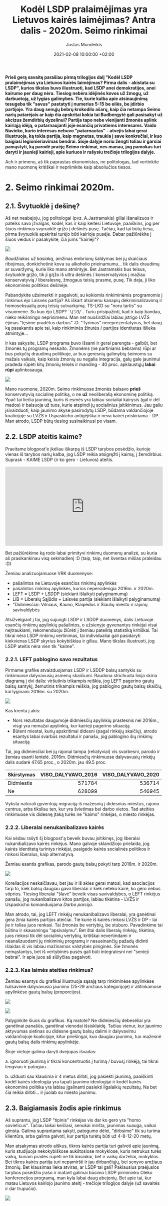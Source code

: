 ﻿---
title: "Kodėl LSDP pralaimėjimas yra Lietuvos kairės laimėjimas? Antra dalis - 2020m. Seimo rinkimai"
date: 2021-02-08 10:00:00 +02:00
author: Justas Mundeikis
layout: post
comments: true
citation: true
image:  /assets/2021/02/08/ban.jpeg
thumbnail: /assets/2021/02/08/thumb.ban.jpeg
categories:
  - Politika
tags:
  - LSDP
  - Kairioji politika

---

**Prieš gerą savaitę parašiau pirmą trilogijos dalį "Kodėl LSDP pralaimėjimas yra Lietuvos kairės laimėjimas? Pirma dalis - akistata su LSDP", kurios tikslas buvo iliustruoti, kad LSDP anei demokratijos, anei kairumo per daug nėra. Tiesiog nebėra idėjinės kovos už žmogų, už darbuotoją, už lygias galimybes. Tie, kurie kalba apie atsinaujinimą tesugeba tik "savus" pastatyti į numerius 5-15 be eilės, be įdirbio partijoje. Yra daug senųjų bebrų krokodilo ašarų, kaip čia netampa Seimo narių patarėjais ar kaip čia apskritai kokia tai Budbergytė gali pasisakyt už akcizus žemdirbių dyzelinui? Partija tapo nebe vienijanti žmonės aplink kairiąją idėją, o patarnaujanti joje esančių privatiems interesams. Vaido Navicko, kurio interesas nebuvo "patarnautas" - atvejis labai gerai iliustruoja, ką tokia partija, kaip magnetas, traukia į save konkrečiai, ir kuo baigiasi legionieriavimas bendrai. Šioje dalyje noriu žengti toliau ir garsiai pamąstyti, ką parodė praėję Seimo rinkimai, nes manau, jog pamokas turi daryti ir jaunieji kairieji, apie kuriuos ir rašysiu trečioje trilogijos dalyje.**<!--more-->

Ach ir primenu, aš tik paprastas ekonomistas, ne politologas, tad vertinkite mano nuomonę kritiškai ir nepriimkite kaip absoliučios tiesos.

# 2. Seimo rinkimai 2020m.

## 2.1. Švytuoklė į dešinę?

Aš net neabejoju, jog politologai (pvz. A.Jastramskis) giliai išanalizuos ir pateiks savo įžvalgas, kodėl, kas ir kaip keitėsi Lietuvoje, paaiškins, jog per šiuos rinkimus svyruoklė grįžo į dešinės pusę. Tačiau, kad tai būtų tiesa, pirma švytuoklė apskritai turėjo būti kairioje pusėje. Dabar pažiūrėkite į šiuos veidus ir pasakykite, čia jums "kairieji"?

![](/assets/2021/02/08/trio.jpeg)

*Baudžiakas už kasiaką*, amžinas embrionų šaldymas bei jų skaičiaus ribojimas, donkichotinė kova su alkoholio prieinamumu... tik dalis draudimų ar suvaržymų, kurie liko mano atmintyje. Bet Jastramskis bus teisus, švytuoklė grįžo, tik ji grįžo iš ultra dešinės / konservatyvios į mažiau konservatyvią / liberalesnę, žmogaus teisių prasme, pusę. Tik deja, ji liko ekonominės politikos dešinėje.

Pabandykite užsimerkti ir pagalvoti, su kokiomis rinkiminėmis programomis į rinkimus ėjo Laisvės partija? Aš iškart atsimenu kanapių dekriminalizavimą ir homoseksualių porų teisių sutvarkymą. TS-LKD su "noru tartis" su visuomene. Su kuo ėjo LSDP? ¯\\_(ツ)_/¯. Turiu prisipažinti, kad ir kaip bandau, nieko reikšmingo neprisimenu. Man net nuoširdžiai labiau įstrigo LVŽS ėjimas "tęsime pradėtus darbus" :D. "Tyrimas" nereprezentatyvus, bet daug ką pasakantis apie tai, kaip rinkiminės žinutės / partijos identitetas išlieka atmintyje...


Ir kas sakysite, LSDP programa buvo išsami ir gerai parengta - galbūt, bet žmonės tų programų neskaito. Žmonėms (ne partiniams bebrams) rūpi ar bus pokyčių draudimų politikoje, ar bus geresnių galimybių šeimoms su mažais vaikais, kaip keisis žmonių su negalia integracija, galų gale jaunimui pradeda rūpėti kitų žmonių teisės ir manding - 40 proc. apklaustųjų **labai rūpi** aplinkosauga.

![](/assets/2021/02/08/aplinkosauga.png)

Mano nuomone, 2020m. Seimo rinkimuose žmonės balsavo **prieš** konservatyvią socialinę politiką, o ne **už** neoliberalią ekonominę politiką. Ypač tai liečia jaunimą, kuris iš esmės yra labiau socialiai kairysis (gal ir dėl mados) ir balsuoja už tuos, kurie atspindi jų socialinius įsitikinimus.
Jau galiu įsivaizduoti, kaip jaunimo akyse pasirodytų LSDP, būdama valdančiojoje koalicijoje su LVŽS ir Uspaskicho antigėjiška ir neva kairei priskiriama - DP. Man atrodo, LSDP būtų tiesiog susinaikinusi po visam.


## 2.2. LSDP ateitis kaime?

Praeitame blogpost'e įkėliau iškarpą iš LSDP tarybos posėdžio, kurioje vienas iš tarybos narių kalba, jog LSDP reikia atsigręžti į kaimą, į žemdirbius. Suprask - KAIME LSDP (ir ko gero - Lietuvos) ateitis.

<div style="position: relative; overflow: hidden; padding-top: 50%;"><iframe style="position: absolute; top: 0;left: 0; width: 100%; height: 100%;border: 0;" src="https://www.youtube.com/embed/FkB3YPkNbus"  frameborder='0' scrolling='no' allowfullscreen></iframe></div>

Bet pažiūrėkime ką rodo labai primityvi rinkimų duomenų analizė, su kuria aš prasikankinau visą sekmadienį :D (taip, taip, net šventas mišias praleidau :D)

Žemiau analizuojamuose VRK duomenyse:

* pašalintos ne Lietuvoje esančios rinkimų apylinkės
* pašalintos rinkimų apylinkės, kurios nepersidengia 2016m. ir 2020m.
* LEFT = LSDP + LSDDP (siekiant išlaikyti palyginamumą)
* LIB = Liberalų Sąjūdis + Laisvės partija  (siekiant išlaikyti palyginamumą)
* "Didmiesčiai: Vilniaus, Kauno, Klaipėdos ir Šiaulių miesto ir rajonų savivaldybės

Atsižvelgiant į tai, jog sujungti LSDP ir LSDDP duomenys, dalis Lietuvoje esančių rinkimų apylinkių pašalintos, o užsienyje gyvenantys rinkėjai visai neįtraukiami, rekomenduoju žiūrėti į žemiau pateiktą statistiką kritiškai. Tai tikrai nėra LSDP rinkimų vertinimas, tai individualiai gali pasidaryti kiekvienas LSDP skyrius kokybiškiau ir giliau. Mano tikslas iliustruoti, jog LSDP ateitis nėra vien tik "kaime".

### 2.2.1. LEFT pablogino savo rezultatus

Pirmame grafike atvaizduojamas LSDP ir LSDDP balsų santykis su rinkimuose dalyvavusių asmenų skaičiumi. Raudona strichuota linija skiria diagramą į dvi dalis: viršutinis trikampis reiškia, jog LEFT pagerino gautų balsų santykį, žemutinis trikampis reiškia, jog pablogino gautų balsų skaičių, kai lyginami 2016m. su 2020m.

![](/assets/2021/02/08/rinkimu_balsu_santykis.png)

Kas krenta į akis:

* Nors rezultatas daugumoje didmiesčių apylinkių prastesnis nei 2016m., visgi yra nemažai apylinkių, kur kairieji pagerino situaciją
* Būtent miestai, kurių apskritimai didesni (pagal rinkėjų skaičių), atrodo esantys labai svarbūs rezultatui ir panašu, jog pablogino šių rinkimų situaciją

Tai, jog didmiesčiai bei jų rajonai tampa (reliatyviai) vis svarbesni, parodo ir žemiau esanti lentelė. 2016m. Didmiesčių rinkimuose dalyvavusių rinkėjų dalis sudarė 47.65 proc., o 2020m. jau 49.5 proc.

|Skirstymas | VISO_DALYVAVO_2016| VISO_DALYVAVO_2020|
|:----------|------------------:|------------------:|
|Didmiestis |             571784|             536714|
|Ne         |             628099|             546945|

Vyksta natūrali gyventojų migraciją iš mažesnių į didesnius miestus, rajono centrus, arba tiksliau ten, kur yra švietimas bei darbo vietos. Tad ateities rinkimuose vis didesnę įtaką turės  ne "kaimo" rinkėjas, o miesto rinkėjas.

### 2.2.2. Liberalai nenukanibalizavo kairės

Kai sėdau rašyti šį blogpost'ą beveik buvau įsitikinęs, jog liberalai nukanibalizavo kairės rinkėjus. Mano galvoje sklandžiojo prielaida, jog kairės identitetą turintys rinkėjai, pasigedo kairės socialinės politikos ir rinkosi liberalus, kaip alternatyvą.

Žemiau esantis grafikas, parodo gautų balsų pokyti tarp 2016m. ir 2020m.

![](/assets/2021/02/08/rinkimu_balsai_lib_left_sav.png)

Koreliacijos neskaičiavau, bet jau ir iš akies gerai matosi, kad asociacijos tarp to, kiek balsų daugiau gavo liberalai ir kiek neteko kairė, ko gero nebus stiprios. Tiesiog liberalai "šlavė" beveik visas savivaldybes, o LEFT rinkėjus panašu, jog nukanibalizavo kitos partijos, labiau tikėtina - LVŽS ir Uspaskicho komanduojama *Darbo parcija*.

Man atrodo, tai, jog LEFT rinkėjų nenukanibalizavo liberalai, yra ganėtinai gera  žinia kairės partijos ateičiai. Tie kurie iš kairės rinkosi LVŽS ir DP - lai jie ir toliau juos renkasi. Tai žmonės be vertybių, be stuburo. Pavadinkime tai  būtinu ir skausmingu "apsivalymu".  Bet štai dalis liberalų rinkėjų, tikėtina, juos rinkosi tik dėl socialinių vertybių, kritiškai nevertindami ir neanalizuodami jų rinkiminių programų ir nesueinančių pažadų didinti išlaidas iš  vis labiau mažinamos valstybės piniginės. Šie žmonės nemąstantys, bet iš vertybinės pusės gali būti integralesni nei "senieji bebrai". Ir apie juos aš siūlyčiau pagalvoti.


### 2.2.3. Kas laimės ateities rinkimus?

Žemiau esantys du grafikai iliustruoja sąsają tarp rinkiminėse apylinkėse balsavime dalyvavusio jaunimo (25-29 amžiaus kategorijoje) ir atitinkamose apylinkėse gautų balsų (proporcijos).


![](/assets/2021/02/08/lib_aktyvumas_balsai.png)


![](/assets/2021/02/08/left_aktyvumas_balsai.png)

Palyginkite šiuos du grafikus. Ką matote? Ne didmiesčių debesėliai yra ganėtinai panašūs, ganėtinai vienodai išsisklaidę. Tačiau vienur, kur jaunimo aktyvumas sietinas su didesne gautų balsų dalimi ir dalyvavimu valdančiojoje koalicijoje, kitur priešingai, kuo daugiau jaunimo, tuo mažesnė gautų balsų dalis rinkimų apylinkėje.

Šioje vietoje galima daryti dvejopas išvadas:

a. ignoruoti jaunimą ir tikrai koncentruotis į turimą / buvusį rinkėją, tai tikrai lengviau ir patogiau...

b. užduoti sau klausima ir 4 metus dirbti, jog pasiekti jaunimą, paaiškinti kodėl kairės ideologija yra tapati jaunimo ideologijai ir kodėl kairės ekonominė politika yra labiau įgalinanti pasiekti ilgalaikių rezultatų. Na bet čia reikia dirbti... ir juolab su miesto jaunimu.

## 2.3. Baigiamasis žodis apie rinkimus

Aš suprantu, jog LSDP "tipinis" rinkėjas vis dar ko gero yra "homo sovieticus". Tačiau laikai keičiasi, senukai miršta, jaunimas suauga, vaikai gimsta. Galima suprantama sakyti, patogumo dėlei, "dirbsime" tik su turima klientūra, arba galima galvoti, kur partija turėtų būti už 4-8-12-20 metų.

Man atsakymas atrodo aiškus, tikros kairės partija turi galvoti apie jaunimą, kuris studijuoja nekokybiškose aukštosiose mokyklose, kuris netrukus turės vaikų, kuriam pradės rūpėti ne tik *kasiakai*, bet ir vaikų darželiai, mokyklos. Bet tikros kairės partija turi nepamiršti ir jau dirbančiųjų, bei senyvo amžiaus žmonių. Bet klausimas lieka atviras, ar LSDP tai gali? Paklausius praėjusios tarybos posėdžio įrašo ir matant galimai būsimo LSDP pirmininko Oleko konferencijos programą, man kyla labai daug abejonių. Bet apie tai, kur matau Lietuvos kairiojo jaunimo ateitį - trečioje trilogijos dalyje (už savaitės ir dar trupučio).


![](/assets/2021/02/08/olek.png)
